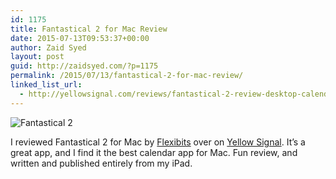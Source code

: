 ```yaml
---
id: 1175
title: Fantastical 2 for Mac Review
date: 2015-07-13T09:53:37+00:00
author: Zaid Syed
layout: post
guid: http://zaidsyed.com/?p=1175
permalink: /2015/07/13/fantastical-2-for-mac-review/
linked_list_url:
  - http://yellowsignal.com/reviews/fantastical-2-review-desktop-calendaring-at-its-finest/
---
```

![Fantastical 2](http://zaidsyed.com/images/fantastical-2_2015-07-13-175235.png)
  
I reviewed Fantastical 2 for Mac by [Flexibits](http://Flexibits.com) over on [Yellow Signal](http://yellowsignal.com/reviews/fantastical-2-review-desktop-calendaring-at-its-finest/). It&#8217;s a great app, and I find it the best calendar app for Mac. Fun review, and written and published entirely from my iPad.